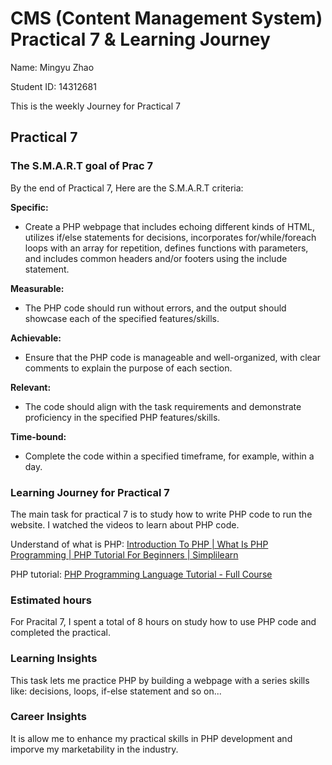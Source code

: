 # CMS (Content Management System) Practical 7 & Learning Journey
Name: Mingyu Zhao

Student ID: 14312681

This is the weekly Journey for Practical 7

## Practical 7
### The S.M.A.R.T goal of Prac 7
By the end of Practical 7,  Here are the S.M.A.R.T criteria:

**Specific:** 
- Create a PHP webpage that includes echoing different kinds of HTML, utilizes if/else statements for decisions, incorporates for/while/foreach loops with an array for repetition, defines functions with parameters, and includes common headers and/or footers using the include statement.

**Measurable:** 
- The PHP code should run without errors, and the output should showcase each of the specified features/skills.

**Achievable:**
 - Ensure that the PHP code is manageable and well-organized, with clear comments to explain the purpose of each section.

**Relevant:**
- The code should align with the task requirements and demonstrate proficiency in the specified PHP features/skills.

**Time-bound:**
- Complete the code within a specified timeframe, for example, within a day.


### Learning Journey for Practical 7
The main task for practical 7 is to study how to write PHP code to run the website. I watched the videos to learn about PHP code.

Understand of what is PHP: [Introduction To PHP | What Is PHP Programming | PHP Tutorial For Beginners | Simplilearn](https://youtu.be/KBT2gmAfav4?si=bi9MNtmNW3sGHk0c)

PHP tutorial: [PHP Programming Language Tutorial - Full Course](https://youtu.be/OK_JCtrrv-c?si=ut6T10yozNnwRgen)

### Estimated hours
For Pracital 7, I spent a total of 8 hours on study how to use PHP code and completed the practical.

### Learning Insights
This task lets me practice PHP by building a webpage with a series skills like: decisions, loops, if-else statement and so on... 

### Career Insights
It is allow me to enhance my practical skills in PHP development and imporve my marketability in the industry.

